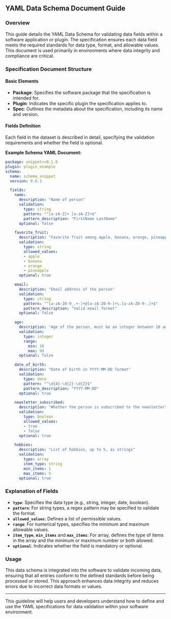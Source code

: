 ## **YAML Data Schema Document Guide**

### **Overview**
This guide details the YAML Data Schema for validating data fields within a software application or plugin. The specification ensures each data field meets the required standards for data type, format, and allowable values. This document is used primarily in environments where data integrity and compliance are critical.

### **Specification Document Structure**

#### **Basic Elements**
- **Package**: Specifies the software package that the specification is intended for.
- **Plugin**: Indicates the specific plugin the specification applies to.
- **Spec**: Outlines the metadata about the specification, including its name and version.

#### **Fields Definition**
Each field in the dataset is described in detail, specifying the validation requirements and whether the field is optional.

**Example Schema YAML Document:**
```yaml
package: xnippet>=0.1.0
plugin: plugin_example
schema:
  name: schema_snippet
  version: 0.0.1

  fields:
    name:
      description: "Name of person"
      validation:
        type: string
        pattern: "^[a-zA-Z]+ [a-zA-Z]+$"
        pattern_description: "FirstName LastName"
      optional: false

    favorite_fruit:
      description: "Favorite fruit among apple, banana, orange, pineapple"
      validation:
        type: string
        allowed_values:
        - apple
        - banana
        - orange
        - pineapple
      optional: true

    email:
      description: "Email address of the person"
      validation:
        type: string
        pattern: "^[a-zA-Z0-9_.+-]+@[a-zA-Z0-9-]+\.[a-zA-Z0-9-.]+$"
        pattern_description: "Valid email format"
      optional: false

    age:
      description: "Age of the person, must be an integer between 18 and 99"
      validation:
        type: integer
        range:
          min: 18
          max: 99
      optional: false

    date_of_birth:
      description: "Date of birth in YYYY-MM-DD format"
      validation:
        type: date
        pattern: "^\d{4}-\d{2}-\d{2}$"
        pattern_description: "YYYY-MM-DD"
      optional: true

    newsletter_subscribed:
      description: "Whether the person is subscribed to the newsletter"
      validation:
        type: boolean
        allowed_values:
        - true
        - false
      optional: true

    hobbies:
      description: "List of hobbies, up to 5, as strings"
      validation:
        type: array
        item_type: string
        min_items: 1
        max_items: 5
      optional: true
```

### **Explanation of Fields**
- **`type`**: Specifies the data type (e.g., string, integer, date, boolean).
- **`pattern`**: For string types, a regex pattern may be specified to validate the format.
- **`allowed_values`**: Defines a list of permissible values.
- **`range`**: For numerical types, specifies the minimum and maximum allowable values.
- **`item_type`**, **`min_items`** and **`max_items`**: For array, defines the type of items in the array and the minimum or maximum number or both allowed.
- **`optional`**: Indicates whether the field is mandatory or optional.

### **Usage**
This data schema is integrated into the software to validate incoming data, ensuring that all entries conform to the defined standards before being processed or stored. This approach enhances data integrity and reduces errors due to incorrect data formats or values.

--- 

This guideline will help users and developers understand how to define and use the YAML specifications for data validation within your software environment.
